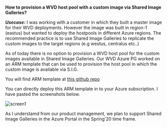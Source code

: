 **How to provision a WVD host pool with a custom image via Shared Image Galleries?**

***Usecase:***
I was working with a customer in which they built a master image for their WVD deployments. However the image was built in 
region-1 (eastus) but wanted to deploy the hostpools in different Azure regions. The recommended practice is to use
Shared Image Galleries to replicate the custom images to the target regions (e.g westus, centralus etc..)

As of today there is no option to provision a WVD host pool for the custom images available in Shared Image Galleries. 
Our WVD Azure PG worked on an ARM template that can be used to provision the host pool in which the custom image is available
via S.I.G.

You will find ARM template at [this github repo](
https://github.com/markhooks81/RDS-Templates/tree/master/wvd-templates/Create%20and%20provision%20WVD%20host%20pool)

You can directly deploy this ARM template in to your Azure subscription. I have pasted the screenshots below.

![screen1]("https://github.com/kumarallamraju/wvd/blob/master/files/file1.png")


As I understamd from our product management, we plan to support Shared Image Galleries in the Azure Portal in the Spring'20 time frame.
